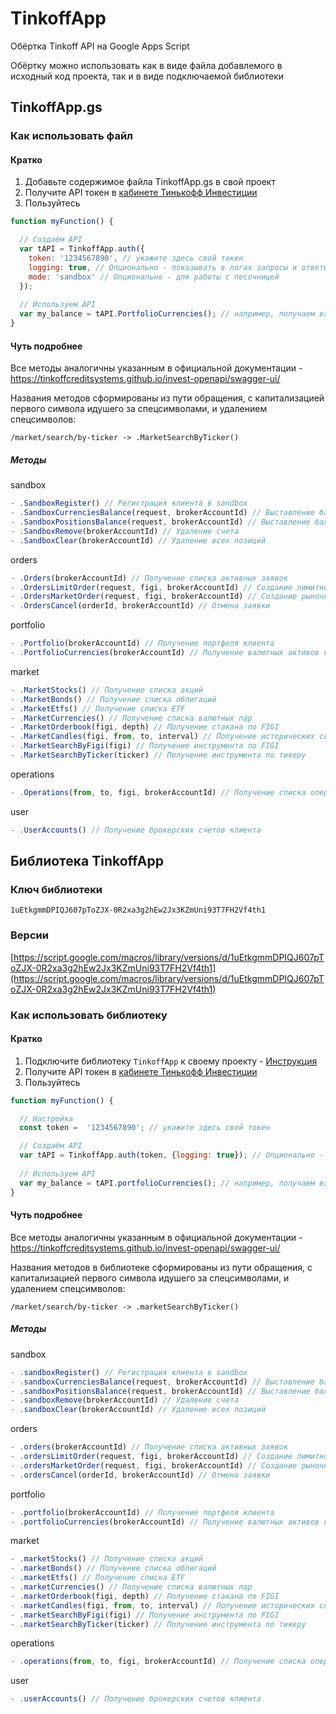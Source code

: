 TinkoffApp
========

Обёртка Tinkoff API на Google Apps Script

Обёртку можно использовать как в виде файла добавлемого в исходный код проекта, так и в виде подключаемой библиотеки

## TinkoffApp.gs

### Как использовать файл

#### Кратко

1. Добавьте содержимое файла TinkoffApp.gs в свой проект
2. Получите API токен в [кабинете Тинькофф Инвестиции](https://www.tinkoff.ru/invest/)
3. Пользуйтесь
```javascript
function myFunction() {

  // Создаём API
  var tAPI = TinkoffApp.auth({  
    token: '1234567890', // укажите здесь свой токен
    logging: true, // Опционально - показывать в логах запросы и ответы
    mode: 'sandbox' // Опционально - для работы с песочницей
  });
 
  // Используем API
  var my_balance = tAPI.PortfolioCurrencies(); // например, получаем валютные активы
}
```

#### Чуть подробнее

Все методы аналогичны указанным в официальной документации - https://tinkoffcreditsystems.github.io/invest-openapi/swagger-ui/

Названия методов сформированы из пути обращения, с капитализацией первого символа идушего за спецсимволами, и удалением спецсимволов:
```
/market/search/by-ticker -> .MarketSearchByTicker()
```

##### Методы

sandbox
```javascript
- .SandboxRegister() // Регистрация клиента в sandbox
- .SandboxCurrenciesBalance(request, brokerAccountId) // Выставление баланса по валютным позициям
- .SandboxPositionsBalance(request, brokerAccountId) // Выставление баланса по инструментным позициям
- .SandboxRemove(brokerAccountId) // Удаление счета
- .SandboxClear(brokerAccountId) // Удаление всех позиций
```
orders
```javascript
- .Orders(brokerAccountId) // Получение списка активных заявок
- .OrdersLimitOrder(request, figi, brokerAccountId) // Создание лимитной заявки
- .OrdersMarketOrder(request, figi, brokerAccountId) // Создание рыночной заявки
- .OrdersCancel(orderId, brokerAccountId) // Отмена заявки
```
portfolio
```javascript
- .Portfolio(brokerAccountId) // Получение портфеля клиента
- .PortfolioCurrencies(brokerAccountId) // Получение валютных активов клиента
```
market
```javascript
- .MarketStocks() // Получение списка акций
- .MarketBonds() // Получение списка облигаций
- .MarketEtfs() // Получение списка ETF
- .MarketCurrencies() // Получение списка валютных пар
- .MarketOrderbook(figi, depth) // Получение стакана по FIGI
- .MarketCandles(figi, from, to, interval) // Получение исторических свечей по FIGI
- .MarketSearchByFigi(figi) // Получение инструмента по FIGI
- .MarketSearchByTicker(ticker) // Получение инструмента по тикеру
```
operations
```javascript
- .Operations(from, to, figi, brokerAccountId) // Получение списка операций
```
user
```javascript
- .UserAccounts() // Получение брокерских счетов клиента
```

## Библиотека TinkoffApp

### Ключ библиотеки

```
1uEtkgmmDPIQJ607pToZJX-0R2xa3g2hEw2Jx3KZmUni93T7FH2Vf4th1
```

### Версии

[https://script.google.com/macros/library/versions/d/1uEtkgmmDPIQJ607pToZJX-0R2xa3g2hEw2Jx3KZmUni93T7FH2Vf4th1](https://script.google.com/macros/library/versions/d/1uEtkgmmDPIQJ607pToZJX-0R2xa3g2hEw2Jx3KZmUni93T7FH2Vf4th1)

### Как использовать библиотеку

#### Кратко

1. Подключите библиотеку `TinkoffApp` к своему проекту - [Инструкция](https://developers.google.com/apps-script/guide_libraries?hl=ru)
2. Получите API токен в [кабинете Тинькофф Инвестиции](https://www.tinkoff.ru/invest/)
3. Пользуйтесь
```javascript
function myFunction() {

  // Настройка
  const token =  '1234567890'; // укажите здесь свой токен

  // Создаём API
  var tAPI = TinkoffApp.auth(token, {logging: true}); // Опционально - показывать в логах запросы и ответы
 
  // Используем API
  var my_balance = tAPI.portfolioCurrencies(); // например, получаем валютные активы
}
```

#### Чуть подробнее

Все методы аналогичны указанным в официальной документации - https://tinkoffcreditsystems.github.io/invest-openapi/swagger-ui/

Названия методов в библиотеке сформированы из пути обращения, с капитализацией первого символа идушего за спецсимволами, и удалением спецсимволов:
```
/market/search/by-ticker -> .marketSearchByTicker()
```

##### Методы

sandbox
```javascript
- .sandboxRegister() // Регистрация клиента в sandbox
- .sandboxCurrenciesBalance(request, brokerAccountId) // Выставление баланса по валютным позициям
- .sandboxPositionsBalance(request, brokerAccountId) // Выставление баланса по инструментным позициям
- .sandboxRemove(brokerAccountId) // Удаление счета
- .sandboxClear(brokerAccountId) // Удаление всех позиций
```
orders
```javascript
- .orders(brokerAccountId) // Получение списка активных заявок
- .ordersLimitOrder(request, figi, brokerAccountId) // Создание лимитной заявки
- .ordersMarketOrder(request, figi, brokerAccountId) // Создание рыночной заявки
- .ordersCancel(orderId, brokerAccountId) // Отмена заявки
```
portfolio
```javascript
- .portfolio(brokerAccountId) // Получение портфеля клиента
- .portfolioCurrencies(brokerAccountId) // Получение валютных активов клиента
```
market
```javascript
- .marketStocks() // Получение списка акций
- .marketBonds() // Получение списка облигаций
- .marketEtfs() // Получение списка ETF
- .marketCurrencies() // Получение списка валютных пар
- .marketOrderbook(figi, depth) // Получение стакана по FIGI
- .marketCandles(figi, from, to, interval) // Получение исторических свечей по FIGI
- .marketSearchByFigi(figi) // Получение инструмента по FIGI
- .marketSearchByTicker(ticker) // Получение инструмента по тикеру
```
operations
```javascript
- .operations(from, to, figi, brokerAccountId) // Получение списка операций
```
user
```javascript
- .userAccounts() // Получение брокерских счетов клиента
```

